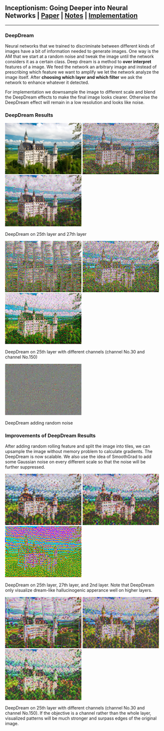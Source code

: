 ## Inceptionism: Going Deeper into Neural Networks  | [Paper](https://ai.googleblog.com/2015/06/inceptionism-going-deeper-into-neural.html) | [Notes](notes_inceptionism.md) | [Implementation](../../implementation/2.Deep_Dream.ipynb)
***
### DeepDream
Neural networks that we trained to discriminate between different kinds of images have a bit of information needed to generate images. One way is the AM that we start at a random noise and tweak the image until the network considers it as a certain class.
Deep dream is a method to **over interpret** features of a image. We feed the network an arbitrary image and instead of prescribing which feature we want to amplify we let the network analyze the image itself. After **choosing which layer and which filter** we ask the network to enhance whatever it detected.

For implementation we downsample the image to different scale and blend the DeepDream effects to make the final image looks clearer. Otherwise the DeepDream effect will remain in a low resolution and looks like noise. 

### DeepDream Results

<p float="left">
  <img src="../assets/castle.jpg" width="250" />
  <img src="../assets/castle_dream_25_new.jpg" width="250" />
  <img src="../assets/castle_dream_27_new.jpg" width="250" />
</p>

DeepDream on 25th layer and 27th layer

<p float="left">
  <img src="../assets/castle_dream_25_30.jpg" width="250" />
  <img src="../assets/castle_dream_25_150_new.jpg" width="250" />
  <img src="../assets/castle_dream_27_500_new.jpg" width="250" />
</p>

DeepDream on 25th layer with different channels (channel No.30 and channel No.150)

<p float="left">
  <img src="../assets/castle_dream_noise.jpg" width="250" />
</p>
DeepDream adding random noise

### Improvements of DeepDream Results

After adding random rolling feature and split the image into tiles, we can upsample the image without memory problem to calculate gradients. The DeepDream is now scalable. We also use the idea of SmoothGrad to add some Gaussian noise on every different scale so that the noise will be further suppressed.

<p float="left">
  <img src="../assets/castle_dream_25_final.jpg" width="250" />
  <img src="../assets/castle_dream_27_final.jpg" width="250" />
  <img src="../assets/castle_dream_2_final.jpg" width="250" />
</p>

DeepDream on 25th layer, 27th layer, and 2nd layer. Note that DeepDream only visualize dream-like hallucinogenic apperance well on higher layers. 

<p float="left">
  <img src="../assets/castle_dream_25_30_final.jpg" width="250" />
  <img src="../assets/castle_dream_25_150_final.jpg" width="250" />
  <img src="../assets/castle_dream_27_500_final.jpg" width="250" />
</p>

DeepDream on 25th layer with different channels (channel No.30 and channel No.150). If the objective is a channel rather than the whole layer, visualized patterns will be much stronger and surpass edges of the original image.  

